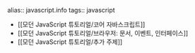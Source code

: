 alias:: javascript.info
tags:: javascript

- [[모던 JavaScript 튜토리얼/코어 자바스크립트]]
- [[모던 JavaScript 튜토리얼/브라우저: 문서, 이벤트, 인터페이스]]
- [[모던 JavaScript 튜토리얼/추가 주제]]